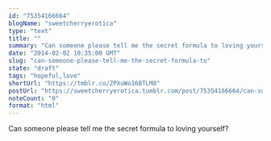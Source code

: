 ```yaml
---
id: "75354166664"
blogName: "sweetcherryerotica"
type: "text"
title: ""
summary: "Can someone please tell me the secret formula to loving yourself?"
date: "2014-02-02 10:35:00 GMT"
slug: "can-someone-please-tell-me-the-secret-formula-to"
state: "draft"
tags: "hopeful,love"
shortUrl: "https://tmblr.co/ZPXuWo16BTLM8"
postUrl: "https://sweetcherryerotica.tumblr.com/post/75354166664/can-someone-please-tell-me-the-secret-formula-to"
noteCount: "0"
format: "html"
---
```


Can someone please tell me the secret formula to loving yourself?